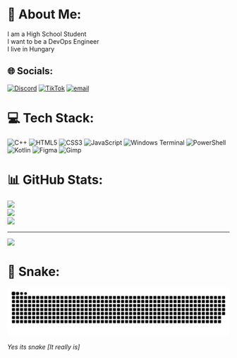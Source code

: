 # 💫 About Me:
I am a High School Student<br>I want to be a DevOps Engineer<br>I live in Hungary


## 🌐 Socials:
[![Discord](https://img.shields.io/badge/Discord-%237289DA.svg?logo=discord&logoColor=white)](https://discord.gg/@vkornel103120) [![TikTok](https://img.shields.io/badge/TikTok-%23000000.svg?logo=TikTok&logoColor=white)](https://tiktok.com/@kodikaahh) [![email](https://img.shields.io/badge/Email-D14836?logo=gmail&logoColor=white)](mailto:vidakornel5@gmail.com) 

# 💻 Tech Stack:
![C++](https://img.shields.io/badge/c++-%2300599C.svg?style=for-the-badge&logo=c%2B%2B&logoColor=white) ![HTML5](https://img.shields.io/badge/html5-%23E34F26.svg?style=for-the-badge&logo=html5&logoColor=white) ![CSS3](https://img.shields.io/badge/css3-%231572B6.svg?style=for-the-badge&logo=css3&logoColor=white) ![JavaScript](https://img.shields.io/badge/javascript-%23323330.svg?style=for-the-badge&logo=javascript&logoColor=%23F7DF1E) ![Windows Terminal](https://img.shields.io/badge/Windows%20Terminal-%234D4D4D.svg?style=for-the-badge&logo=windows-terminal&logoColor=white) ![PowerShell](https://img.shields.io/badge/PowerShell-%235391FE.svg?style=for-the-badge&logo=powershell&logoColor=white) ![Kotlin](https://img.shields.io/badge/kotlin-%237F52FF.svg?style=for-the-badge&logo=kotlin&logoColor=white) ![Figma](https://img.shields.io/badge/figma-%23F24E1E.svg?style=for-the-badge&logo=figma&logoColor=white) ![Gimp](https://img.shields.io/badge/Gimp-657D8B?style=for-the-badge&logo=gimp&logoColor=FFFFFF)
# 📊 GitHub Stats:
![](https://github-readme-stats.vercel.app/api?username=VKornel1031&theme=dark&hide_border=true&include_all_commits=false&count_private=false)<br/>
![](https://github-readme-streak-stats.herokuapp.com/?user=VKornel1031&theme=dark&hide_border=true)<br/>
![](https://github-readme-stats.vercel.app/api/top-langs/?username=VKornel1031&theme=dark&hide_border=true&include_all_commits=false&count_private=false&layout=compact)

---
[![](https://visitcount.itsvg.in/api?id=VKornel1031&icon=0&color=0)](https://visitcount.itsvg.in)
# 💫 Snake:
<picture>
  <source media="(prefers-color-scheme: dark)" srcset="https://raw.githubusercontent.com/platane/platane/output/github-contribution-grid-snake-dark.svg">
  <source media="(prefers-color-scheme: light)" srcset="https://raw.githubusercontent.com/platane/platane/output/github-contribution-grid-snake.svg">
  <img alt="github contribution grid snake animation" src="https://raw.githubusercontent.com/platane/platane/output/github-contribution-grid-snake.svg">
</picture>

_Yes its snake [It really is]_
